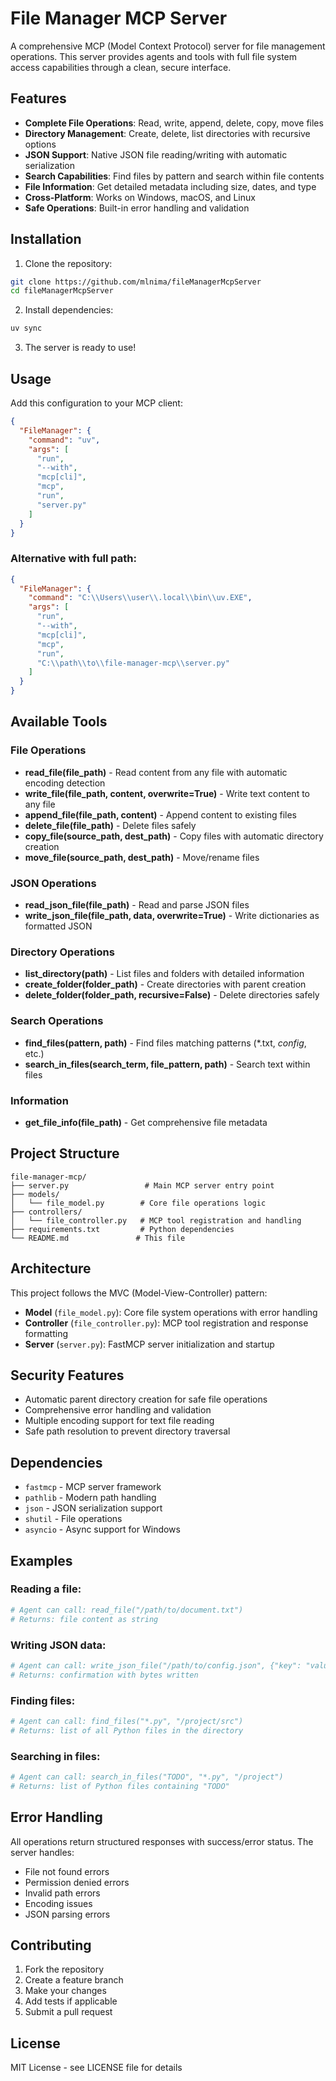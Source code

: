 # File Manager MCP Server

A comprehensive MCP (Model Context Protocol) server for file management operations. This server provides agents and tools with full file system access capabilities through a clean, secure interface.

## Features

- **Complete File Operations**: Read, write, append, delete, copy, move files
- **Directory Management**: Create, delete, list directories with recursive options
- **JSON Support**: Native JSON file reading/writing with automatic serialization
- **Search Capabilities**: Find files by pattern and search within file contents
- **File Information**: Get detailed metadata including size, dates, and type
- **Cross-Platform**: Works on Windows, macOS, and Linux
- **Safe Operations**: Built-in error handling and validation

## Installation

1. Clone the repository:
```bash
git clone https://github.com/mlnima/fileManagerMcpServer
cd fileManagerMcpServer
```

2. Install dependencies:
```bash
uv sync
```

3. The server is ready to use!

## Usage

Add this configuration to your MCP client:

```json
{
  "FileManager": {
    "command": "uv",
    "args": [
      "run",
      "--with",
      "mcp[cli]",
      "mcp",
      "run",
      "server.py"
    ]
  }
}
```

### Alternative with full path:
```json
{
  "FileManager": {
    "command": "C:\\Users\\user\\.local\\bin\\uv.EXE",
    "args": [
      "run",
      "--with",
      "mcp[cli]",
      "mcp",
      "run",
      "C:\\path\\to\\file-manager-mcp\\server.py"
    ]
  }
}
```

## Available Tools

### File Operations

- **read_file(file_path)** - Read content from any file with automatic encoding detection
- **write_file(file_path, content, overwrite=True)** - Write text content to any file
- **append_file(file_path, content)** - Append content to existing files
- **delete_file(file_path)** - Delete files safely
- **copy_file(source_path, dest_path)** - Copy files with automatic directory creation
- **move_file(source_path, dest_path)** - Move/rename files

### JSON Operations

- **read_json_file(file_path)** - Read and parse JSON files
- **write_json_file(file_path, data, overwrite=True)** - Write dictionaries as formatted JSON

### Directory Operations

- **list_directory(path)** - List files and folders with detailed information
- **create_folder(folder_path)** - Create directories with parent creation
- **delete_folder(folder_path, recursive=False)** - Delete directories safely

### Search Operations

- **find_files(pattern, path)** - Find files matching patterns (*.txt, *config*, etc.)
- **search_in_files(search_term, file_pattern, path)** - Search text within files

### Information

- **get_file_info(file_path)** - Get comprehensive file metadata

## Project Structure

```
file-manager-mcp/
├── server.py                 # Main MCP server entry point
├── models/
│   └── file_model.py        # Core file operations logic
├── controllers/
│   └── file_controller.py   # MCP tool registration and handling
├── requirements.txt         # Python dependencies
└── README.md               # This file
```

## Architecture

This project follows the MVC (Model-View-Controller) pattern:

- **Model** (`file_model.py`): Core file system operations with error handling
- **Controller** (`file_controller.py`): MCP tool registration and response formatting
- **Server** (`server.py`): FastMCP server initialization and startup

## Security Features

- Automatic parent directory creation for safe file operations
- Comprehensive error handling and validation
- Multiple encoding support for text file reading
- Safe path resolution to prevent directory traversal

## Dependencies

- `fastmcp` - MCP server framework
- `pathlib` - Modern path handling
- `json` - JSON serialization support
- `shutil` - File operations
- `asyncio` - Async support for Windows

## Examples

### Reading a file:
```python
# Agent can call: read_file("/path/to/document.txt")
# Returns: file content as string
```

### Writing JSON data:
```python
# Agent can call: write_json_file("/path/to/config.json", {"key": "value"})
# Returns: confirmation with bytes written
```

### Finding files:
```python
# Agent can call: find_files("*.py", "/project/src")
# Returns: list of all Python files in the directory
```

### Searching in files:
```python
# Agent can call: search_in_files("TODO", "*.py", "/project")
# Returns: list of Python files containing "TODO"
```

## Error Handling

All operations return structured responses with success/error status. The server handles:
- File not found errors
- Permission denied errors
- Invalid path errors
- Encoding issues
- JSON parsing errors

## Contributing

1. Fork the repository
2. Create a feature branch
3. Make your changes
4. Add tests if applicable
5. Submit a pull request

## License

MIT License - see LICENSE file for details